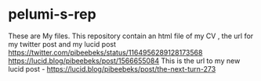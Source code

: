 # pelumi-s-rep
These are My files.
This repository contain an html file of my CV , the url for my twitter post and my lucid post
https://twitter.com/pibeebeks/status/1164956289128173568
https://lucid.blog/pibeebeks/post/1566655084
This is the url to my new lucid post - https://lucid.blog/pibeebeks/post/the-next-turn-273
